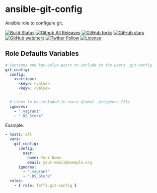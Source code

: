 # ansible-git-config

Ansible role to configure git.

[![Build Status](https://img.shields.io/travis/feffi/ansible-git-config.svg)](https://travis-ci.org/feffi/ansible-git-config) [![Github All Releases](https://img.shields.io/github/downloads/feffi/ansible-git-config/total.svg)](https://github.com/feffi/ansible-git-config) [![GitHub forks](https://img.shields.io/github/forks/feffi/ansible-git-config.svg?style=social&label=Fork)](https://github.com/feffi/ansible-git-config) [![GitHub stars](https://img.shields.io/github/stars/feffi/ansible-git-config.svg?style=social&label=Star)](https://github.com/feffi/ansible-git-config) [![GitHub watchers](https://img.shields.io/github/watchers/feffi/ansible-git-config.svg?style=social&label=Watch)](https://github.com/feffi/ansible-git-config) [![Twitter Follow](https://img.shields.io/twitter/follow/feffi1.svg?style=social&label=Follow)](https://twitter.com/feffi1) [![License](http://img.shields.io/:license-mit-blue.svg)](https://github.com/feffi/ansible-git-config/blob/master/LICENSE)

## Role Defaults Variables

```yaml
# Sections and key-value pairs to include in the users .git-config
git_config:
  config:
    <section>:
      <key>: <value>
      <key>: <value>
      ...

  # Lines to be included in users global .gitignore file
  ignores:
    - ".vagrant"
    - ".DS_Store"
```

Example:

```yaml
- hosts: all
  vars:
    git_config:
      config:
        user:
          name: Your Name
          email: your-email@exemple.org
      ignores:
        - ".vagrant"
        - ".DS_Store"
  roles:
    - { role: feffi.git-config }
```
